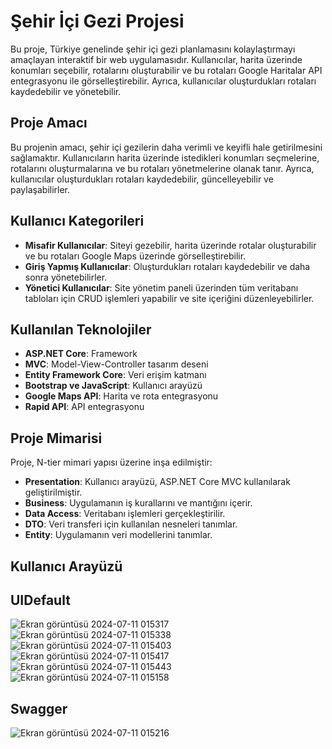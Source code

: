 # Şehir İçi Gezi Projesi

Bu proje, Türkiye genelinde şehir içi gezi planlamasını kolaylaştırmayı amaçlayan interaktif bir web uygulamasıdır. Kullanıcılar, harita üzerinde konumları seçebilir, rotalarını oluşturabilir ve bu rotaları Google Haritalar API entegrasyonu ile görselleştirebilir. Ayrıca, kullanıcılar oluşturdukları rotaları kaydedebilir ve yönetebilir.

## Proje Amacı

Bu projenin amacı, şehir içi gezilerin daha verimli ve keyifli hale getirilmesini sağlamaktır. Kullanıcıların harita üzerinde istedikleri konumları seçmelerine, rotalarını oluşturmalarına ve bu rotaları yönetmelerine olanak tanır. Ayrıca, kullanıcılar oluşturdukları rotaları kaydedebilir, güncelleyebilir ve paylaşabilirler.

## Kullanıcı Kategorileri

- **Misafir Kullanıcılar**: Siteyi gezebilir, harita üzerinde rotalar oluşturabilir ve bu rotaları Google Maps üzerinde görselleştirebilir.
- **Giriş Yapmış Kullanıcılar**: Oluşturdukları rotaları kaydedebilir ve daha sonra yönetebilirler.
- **Yönetici Kullanıcılar**: Site yönetim paneli üzerinden tüm veritabanı tabloları için CRUD işlemleri yapabilir ve site içeriğini düzenleyebilirler.

## Kullanılan Teknolojiler

- **ASP.NET Core**: Framework
- **MVC**: Model-View-Controller tasarım deseni
- **Entity Framework Core**: Veri erişim katmanı
- **Bootstrap ve JavaScript**: Kullanıcı arayüzü
- **Google Maps API**: Harita ve rota entegrasyonu
- **Rapid API**: API entegrasyonu

## Proje Mimarisi

Proje, N-tier mimari yapısı üzerine inşa edilmiştir:
- **Presentation**: Kullanıcı arayüzü, ASP.NET Core MVC kullanılarak geliştirilmiştir.
- **Business**: Uygulamanın iş kurallarını ve mantığını içerir.
- **Data Access**: Veritabanı işlemleri gerçekleştirilir.
- **DTO**: Veri transferi için kullanılan nesneleri tanımlar.
- **Entity**: Uygulamanın veri modellerini tanımlar.

## Kullanıcı Arayüzü

## UIDefault
![Ekran görüntüsü 2024-07-11 015317](https://github.com/kkelesyusuf23/TravelProject/assets/148692615/3c54d2d5-8236-4420-9e8c-10989e721151)
![Ekran görüntüsü 2024-07-11 015338](https://github.com/kkelesyusuf23/TravelProject/assets/148692615/e02185fb-2799-4374-abd3-f7928be49263)
![Ekran görüntüsü 2024-07-11 015403](https://github.com/kkelesyusuf23/TravelProject/assets/148692615/455a4e5c-94a9-42e6-b160-86abe0465b37)
![Ekran görüntüsü 2024-07-11 015417](https://github.com/kkelesyusuf23/TravelProject/assets/148692615/ded93c20-9bae-4567-8c1b-d918193218ab)
![Ekran görüntüsü 2024-07-11 015443](https://github.com/kkelesyusuf23/TravelProject/assets/148692615/3266fae0-2b3f-4b59-9a34-5cb60525e852)
![Ekran görüntüsü 2024-07-11 015158](https://github.com/kkelesyusuf23/TravelProject/assets/148692615/03dbe6a7-241a-470a-a532-6cea4ef72f44)
## Swagger
![Ekran görüntüsü 2024-07-11 015216](https://github.com/kkelesyusuf23/TravelProject/assets/148692615/39b355c5-d05d-4737-99b4-f1162848344e)





















